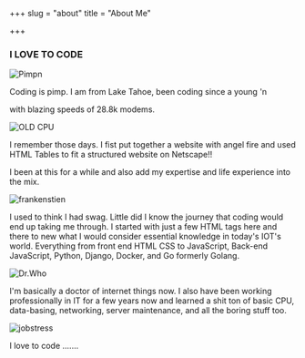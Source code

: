 +++
slug = "about"
title = "About Me"

+++
### I LOVE TO CODE

![Pimpn](https://rlv.zcache.com/pimpin_ho_sale_poster-r6a3cf85f43234f4f8918e0a694277b7d_wvy_8byvr_307.jpg "Code Pimpn")

Coding is pimp. I am from Lake Tahoe, been coding since a young 'n 

with blazing speeds of 28.8k modems.

![OLD CPU](https://i.ytimg.com/vi/9A_87McOp54/maxresdefault.jpg "What about bakery.net :)")

I remember those days. I fist put together a website with angel fire and used HTML Tables to fit a structured website on Netscape!!

I been at this for a while and also add my expertise and life experience into the mix.

![frankenstien](https://i.ytimg.com/vi/FwWOt-gYarg/maxresdefault.jpg "Im a little bit of everything!")

I used to think I had swag. Little did I know the journey that coding would end up taking me through. I started with just a few HTML tags here and there to new what I would consider essential knowledge in today's IOT's world. Everything from front end HTML CSS to JavaScript, Back-end JavaScript, Python, Django, Docker, and Go formerly Golang. 

![Dr.Who](https://i.ytimg.com/vi/MAYeJgRfhV4/maxresdefault.jpg "I feel like this guy")

I'm basically a doctor of internet things now. I also have been working professionally in IT for a few years now and learned a shit ton of basic CPU, data-basing, networking, server maintenance, and all the boring stuff too.

![jobstress](https://i.ytimg.com/vi/Zib2jAuMw_0/hqdefault.jpg "Took me 10 hours to write that fuckn report IQUIT!!")

I love to code .......